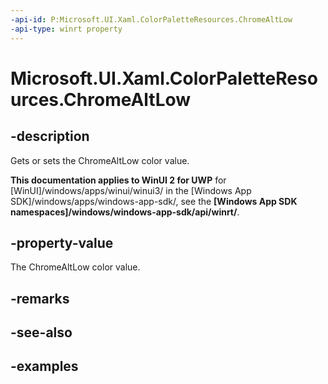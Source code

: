 ```yaml
---
-api-id: P:Microsoft.UI.Xaml.ColorPaletteResources.ChromeAltLow
-api-type: winrt property
---
```


<!-- Property syntax.
public IReference<Color> ChromeAltLow { get;  set; }
-->

# Microsoft.UI.Xaml.ColorPaletteResources.ChromeAltLow

## -description

Gets or sets the ChromeAltLow color value.

**This documentation applies to WinUI 2 for UWP** for [WinUI]/windows/apps/winui/winui3/ in the [Windows App SDK]/windows/apps/windows-app-sdk/, see the **[Windows App SDK namespaces]/windows/windows-app-sdk/api/winrt/**.

## -property-value

The ChromeAltLow color value.

## -remarks

## -see-also

## -examples

